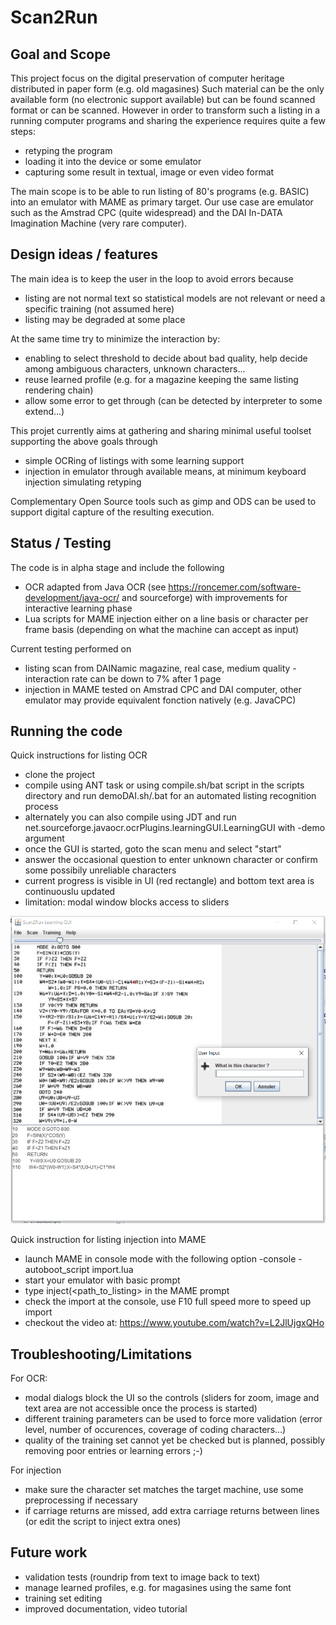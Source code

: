# Scan2Run

## Goal and Scope

This project focus on the digital preservation of computer heritage distributed in paper form (e.g. old magasines)
Such material can be the only available form (no electronic support available) but can be found scanned format or can be scanned.
However in order to transform such a listing in a running computer programs and sharing the experience requires quite a few steps:
* retyping the program
* loading it into the device or some emulator
* capturing some result in textual, image or even video format

The main scope is to be able to run listing of 80's programs (e.g. BASIC) into an emulator with MAME as primary target. Our use case are emulator such as the Amstrad CPC (quite widespread) and the DAI In-DATA Imagination Machine (very rare computer).

## Design ideas / features

The main idea is to keep the user in the loop to avoid errors because
* listing are not normal text so statistical models are not relevant or need a specific training (not assumed here)
* listing may be degraded at some place

At the same time try to minimize the interaction by:
* enabling to select threshold to decide about bad quality, help decide among ambiguous characters, unknown characters...
* reuse learned profile (e.g. for a magazine keeping the same listing rendering chain)
* allow some error to get through (can be detected by interpreter to some extend...)

This projet currently aims at gathering and sharing minimal useful toolset supporting the above goals through
* simple OCRing of listings with some learning support
* injection in emulator through available means, at minimum keyboard injection simulating retyping

Complementary Open Source tools such as gimp and ODS can be used to support digital capture of the resulting execution.

## Status / Testing

The code is in alpha stage and include the following
* OCR adapted from Java OCR (see https://roncemer.com/software-development/java-ocr/ and sourceforge) with improvements for interactive learning phase
* Lua scripts for MAME injection either on a line basis or character per frame basis (depending on what the machine can accept as input)

Current testing performed on
* listing scan from DAINamic magazine, real case, medium quality - interaction rate can be down to 7% after 1 page
* injection in MAME tested on Amstrad CPC and DAI computer, other emulator may provide equivalent fonction natively (e.g. JavaCPC)

## Running the code

Quick instructions for listing OCR
* clone the project
* compile using ANT task or using compile.sh/bat script in the scripts directory and run demoDAI.sh/.bat for an automated listing recognition process
* alternately you can also compile using JDT and run net.sourceforge.javaocr.ocrPlugins.learningGUI.LearningGUI with -demo argument
* once the GUI is started, goto the scan menu and select "start"
* answer the occasional question to enter unknown character or confirm some possibily unreliable characters
* current progress is visible in UI (red rectangle) and bottom text area is continuouslu updated
* limitation: modal window blocks access to sliders

![Scan in progress](https://github.com/NAMIP-Computer-Museum/scan2run/blob/main/screenshots/Scan2Run-scap02.png?raw=true)

Quick instruction for listing injection into MAME
* launch MAME in console mode with the following option 
  -console -autoboot_script import.lua
* start your emulator with basic prompt
* type inject(<path_to_listing> in the MAME prompt
* check the import at the console, use F10 full speed more to speed up import
* checkout the video at: https://www.youtube.com/watch?v=L2JlUjgxQHo

## Troubleshooting/Limitations

For OCR:
* modal dialogs block the UI so the controls (sliders for zoom, image and text area are not accessible once the process is started)
* different training parameters can be used to force more validation (error level, number of occurences, coverage of coding characters...)
* quality of the training set cannot yet be checked but is planned, possibly removing poor entries or learning errors ;-)

For injection
* make sure the character set matches the target machine, use some preprocessing if necessary
* if carriage returns are missed, add extra carriage returns between lines (or edit the script to inject extra ones)

## Future work

* validation tests (roundrip from text to image back to text)
* manage learned profiles, e.g. for magasines using the same font
* training set editing
* improved documentation, video tutorial
